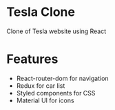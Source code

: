 # Tesla Clone

Clone of Tesla website using React

# Features
* React-router-dom for navigation
* Redux for car list
* Styled components for CSS
* Material UI for icons

